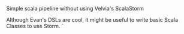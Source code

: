 Simple scala pipeline without using Velvia's ScalaStorm

Although Evan's DSLs are cool, it might be useful to write basic Scala
Classes to use Storm. `
